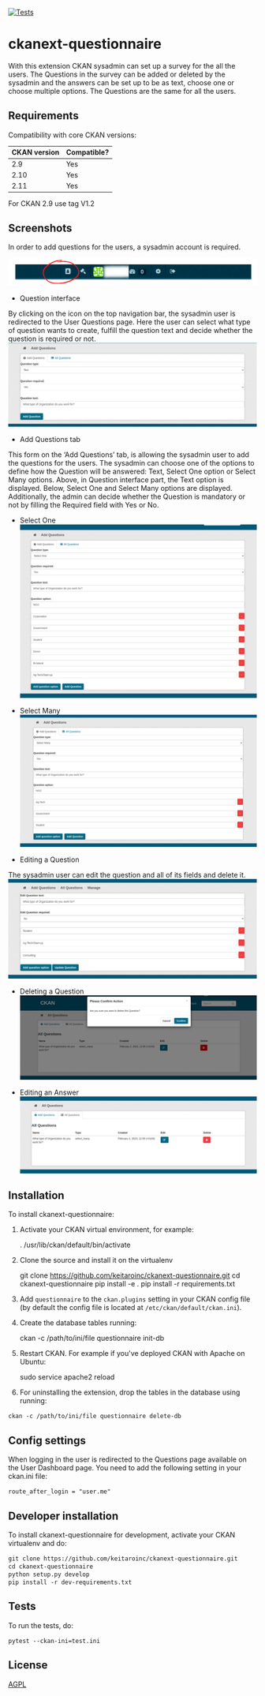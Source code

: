 [![Tests](https://github.com/blagojabozinovski/ckanext-questionnaire/workflows/Tests/badge.svg?branch=main)](https://github.com/blagojabozinovski/ckanext-questionnaire/actions)

# ckanext-questionnaire

With this extension CKAN sysadmin can set up a survey for the all the users. The Questions in the survey can be added or deleted by the sysadmin and the answers can be set up to be as text, choose one or choose multiple options. The Questions are the same for all the users. 

## Requirements

Compatibility with core CKAN versions:

| CKAN version    | Compatible?   |
| --------------- | ------------- |
| 2.9             | Yes           |
| 2.10            | Yes           |
| 2.11            | Yes           |

For CKAN 2.9 use tag V1.2

## Screenshots

In order to add questions for the users, a sysadmin account is required. 

![image](screenshots/navbar_button.png)

* Question interface 

By clicking on the icon on the top navigation bar, the sysadmin user is redirected to the User Questions page. Here the user can select what type of question wants to create, fulfill the question text and decide whether the question is required or not.
![image](screenshots/text.png)

* Add Questions tab 

This form on the ‘Add Questions’ tab, is allowing the sysadmin user to add the questions for the users. The sysadmin can choose one of the options to define how the Question will be answered: Text, Select One option or Select Many options. Above, in Question interface part, the Text option is displayed. Below, Select One and Select Many options are displayed. Additionally, the admin can decide whether the Question is mandatory or not by filling the Required field with Yes or No. 


* Select One
![image](screenshots/selectOne.png)

* Select Many
![image](screenshots/selectMany.png)

* Editing a Question

The sysadmin user can edit the question and all of its fields and delete it.
![image](screenshots/editQuestion.png)

* Deleting a Question
![image](screenshots/deleteQuestion.png)

* Editing an Answer
![image](screenshots/allQuestions.png)



## Installation

To install ckanext-questionnaire:

1. Activate your CKAN virtual environment, for example:

     . /usr/lib/ckan/default/bin/activate

2. Clone the source and install it on the virtualenv

    git clone https://github.com/keitaroinc/ckanext-questionnaire.git
    cd ckanext-questionnaire
    pip install -e .
	pip install -r requirements.txt

3. Add `questionnaire` to the `ckan.plugins` setting in your CKAN
   config file (by default the config file is located at
   `/etc/ckan/default/ckan.ini`).

4. Create the database tables running:

    ckan -c /path/to/ini/file questionnaire init-db


5. Restart CKAN. For example if you've deployed CKAN with Apache on Ubuntu:

     sudo service apache2 reload

6. For uninstalling the extension, drop the tables in the database using running:
```
ckan -c /path/to/ini/file questionnaire delete-db
```


## Config settings

When logging in the user is redirected to the Questions page available on the User Dashboard page.
You need to add the following setting in your ckan.ini file:

	route_after_login = "user.me"


## Developer installation

To install ckanext-questionnaire for development, activate your CKAN virtualenv and
do:

    git clone https://github.com/keitaroinc/ckanext-questionnaire.git
    cd ckanext-questionnaire
    python setup.py develop
    pip install -r dev-requirements.txt


## Tests

To run the tests, do:

    pytest --ckan-ini=test.ini


## License

[AGPL](https://www.gnu.org/licenses/agpl-3.0.en.html)
